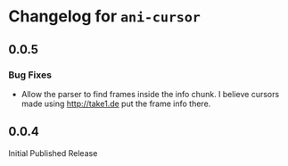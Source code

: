 # Changelog for `ani-cursor`

## 0.0.5

### Bug Fixes

* Allow the parser to find frames inside the info chunk. I believe cursors made using http://take1.de put the frame info there.

## 0.0.4

Initial Published Release